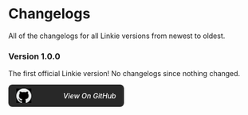 # Changelogs

All of the changelogs for all Linkie versions from newest to oldest.

### Version 1.0.0

The first official Linkie version! No changelogs since nothing changed.

<a style="width:200px;background-color:#d7d7d7;display:flex;flex-direction:row;align-items:center;justify-content:space-between;border-radius:8px;padding:8px;padding-left:16px;padding-right:16px;text-decoration:none;filter:invert(100%)" href="https://github.com/cxgdev/linkie/releases/tag/v1.0.0" target="_blank">
    <img src="../assets/images/github.svg" width="30"></img>
    <h5 style="margin:0;margin-left:12px;font-weight:500;color:black;">View On GitHub</h5>
</a>